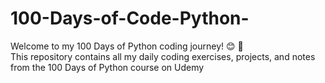 # 100-Days-of-Code-Python-
Welcome to my 100 Days of Python coding journey! :blush: :wave:
<br/>
This repository contains all my daily coding exercises, projects, and notes from the 100 Days of Python course on Udemy
